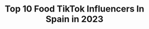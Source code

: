 ---
title: Top 10 Food TikTok Influencers In Spain in 2023
description: >-
  Find top food TikTok influencers in Spain in 2023. Most popular hashtags: #food #fyp #comida #foryou.
platform: TikTok
hits: 74
text_top: Discover the best TikTok influencers on inBeat.
text_bottom: inBeat aggregates 74 TikTok influencers like this in Spain for you to collaborate.
profiles:
  - username: "gladysseara"
    fullname: >-
      Gladys Seara
    bio: >-
      Journalist&youtuber🎬 Food, fun & Love. Traveling around the 🌍 Lipedema fighter
    location: "Spain"
    followers: 39200
    engagement: 519
    commentsToLikes: 0.020299
    id: ckb9r74lbni1d0j234q6cbxc1
    verified: false
    hashtags: "#baile, #dance, #fyp, #drburgosdelaobra"
  - username: "aigostar_"
    fullname: >-
      Best food share
    bio: >-
      Do you love food ?🤗 If so turn on my NOTIFICATIONS! 📣Best food ACC🍲
    location: "Spain"
    followers: 72600
    engagement: 472
    commentsToLikes: 0.014139
    id: ckc30vbn4rh2v0j232d1rtz4e
    verified: false
    hashtags: "#chickenwings, #recipe, #foryou, #lovefood"
  - username: "chef_daniels"
    fullname: >-
      Chef Daniels
    bio: >-
      Worldwide Food Finder Food Obsession 🥐🥗🍜🍨🥠 mail: info.chefdaniels@gmail.com
    location: "Spain"
    followers: 97900
    engagement: 695
    commentsToLikes: 0.009238
    id: cka6blb540pl60i788sl22xty
    verified: false
    hashtags: "#bakery, #tiktokchefs, #yummy, #waffles"
  - username: "orgasmicfood"
    fullname: >-
      OrgasmicFood😋
    bio: >-
      Mmmm🍔🍟🍦 NEW!! 🚫not suitable for vegetarians Follow me to see the best food
    location: "Spain"
    followers: 2586
    engagement: 762
    commentsToLikes: 0.020625
    id: ckbf86jnxyk970j23zxevxqku
    verified: false
    hashtags: "#lovefood, #desifood, #queso, #4u"
  - username: "notregularfood"
    fullname: >-
      notregularfood
    bio: >-
      Food | Meat | Delicious Send your videos here👇 sendyourvideostohere@gmail.com
    location: "Spain"
    followers: 3637
    engagement: 422
    commentsToLikes: 0.024194
    id: ckacf8pmcpy9d0i78dttl0kf5
    verified: false
    hashtags: "#delicious, #foodie, #wings, #pizza"
  - username: "moonyvbes"
    fullname: >-
      dms don’t work
    bio: >-
      tips | grwm’s | diys 𝐡𝐚𝐩𝐩𝐲 𝐯𝐢𝐛𝐞𝐬 ❥
    location: "Spain"
    followers: 2419
    engagement: 3013
    commentsToLikes: 0.056521
    id: ckbfi212ydm3b0j23bqu006pl
    verified: false
    hashtags: "#foryoupage, #charlidamelio, #dance, #pulia"
  - username: "pabloycarol"
    fullname: >-
      Pablo&Carol
    bio: >-
      🇪🇸 👦🏻+👩🏼+😺 = 💕 Háblanos por Telegram 👇
    location: "Spain"
    followers: 157400
    engagement: 1597
    commentsToLikes: 0.052644
    id: ck92v5y6lp6ny0j78k2xxuque
    verified: false
    hashtags: "#foodtest, #novios, #michi, #novio"
  - username: "kettymariaperez"
    fullname: >-
      kettymaria
    bio: >-
      Spain Locutora de Radio/cantante. Me divierto con tiktok. 🎤sigueme y te sigo
    location: "Spain"
    followers: 7611
    engagement: 865
    commentsToLikes: 0.073033
    id: ckdnk7t5nj1rt0j23ymejqsib
    verified: false
    hashtags: "#hoynoduermo, #andalucia, #humor, #food"
  - username: "gigirecetas"
    fullname: >-
      cocinacongigi
    bio: >-
      🥞🧁Un Poco de mi cocina☕🍔 🌺✨Recetas con Amor💐🌸 🌮🍕Vamos a Divertirnos🥩🥗
    location: "Spain"
    followers: 19600
    engagement: 1131
    commentsToLikes: 0.026473
    id: ckc2ymgv1powq0j23v760eqp2
    verified: false
    hashtags: "#fyp, #merienda, #dulces, #recetasfaciles"
  - username: "maydenynatalia"
    fullname: >-
      ExpCaseros
    bio: >-
      Somos Mayden y Natalia de ExpCaseros y nos encanta experimentar con la vida 💛
    location: "Spain"
    followers: 1000000
    engagement: 1563
    commentsToLikes: 0.007008
    id: ck9016mkzbchp0j78251v2er1
    verified: false
    hashtags: "#123aprende, #hacksculinarios, #24horas, #trucos"
---
